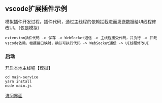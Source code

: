 ## vscode扩展插件示例

模拟插件开发过程，插件代码，通过主线程的依赖拦截进而发送数据给UI线程修改UI。（仅是模拟）
```shell
extension插件代码 -> 保存 -> WebSocket通信 -> 主线程接受代码，并执行 -> 拦截vscode依赖，根据接口映射，确认可执行代码 -> WebSocket通信 -> UI线程修改UI
```

### 启动
开启本地主线程【模拟】
```shell
cd main-service
yarn install
node main.js
```

[访问界面](https://rengarxiao.com/elfin-demo/vscode/ide-online.html)
